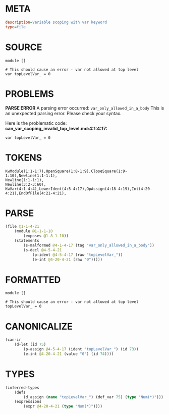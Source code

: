 # META
~~~ini
description=Variable scoping with var keyword
type=file
~~~
# SOURCE
~~~roc
module []

# This should cause an error - var not allowed at top level
var topLevelVar_ = 0
~~~
# PROBLEMS
**PARSE ERROR**
A parsing error occurred: `var_only_allowed_in_a_body`
This is an unexpected parsing error. Please check your syntax.

Here is the problematic code:
**can_var_scoping_invalid_top_level.md:4:1:4:17:**
```roc
var topLevelVar_ = 0
```


# TOKENS
~~~zig
KwModule(1:1-1:7),OpenSquare(1:8-1:9),CloseSquare(1:9-1:10),Newline(1:1-1:1),
Newline(1:1-1:1),
Newline(3:2-3:60),
KwVar(4:1-4:4),LowerIdent(4:5-4:17),OpAssign(4:18-4:19),Int(4:20-4:21),EndOfFile(4:21-4:21),
~~~
# PARSE
~~~clojure
(file @1-1-4-21
	(module @1-1-1-10
		(exposes @1-8-1-10))
	(statements
		(s-malformed @4-1-4-17 (tag "var_only_allowed_in_a_body"))
		(s-decl @4-5-4-21
			(p-ident @4-5-4-17 (raw "topLevelVar_"))
			(e-int @4-20-4-21 (raw "0")))))
~~~
# FORMATTED
~~~roc
module []

# This should cause an error - var not allowed at top level
topLevelVar_ = 0
~~~
# CANONICALIZE
~~~clojure
(can-ir
	(d-let (id 75)
		(p-assign @4-5-4-17 (ident "topLevelVar_") (id 73))
		(e-int @4-20-4-21 (value "0") (id 74))))
~~~
# TYPES
~~~clojure
(inferred-types
	(defs
		(d_assign (name "topLevelVar_") (def_var 75) (type "Num(*)")))
	(expressions
		(expr @4-20-4-21 (type "Num(*)"))))
~~~
